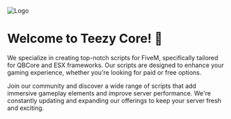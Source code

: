 
![Logo](https://media.discordapp.net/attachments/1020000303078199326/1114342182321655849/Teezy_Core_with_text.png)


# Welcome to Teezy Core! 👋



We specialize in creating top-notch scripts for FiveM, specifically tailored for QBCore and ESX frameworks. Our scripts are designed to enhance your gaming experience, whether you're looking for paid or free options.

Join our community and discover a wide range of scripts that add immersive gameplay elements and improve server performance. We're constantly updating and expanding our offerings to keep your server fresh and exciting.
